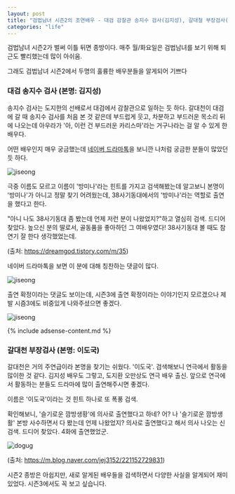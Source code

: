 ```yaml
---
layout: post
title: "검법남녀 시즌2의 조연배우 - 대검 감찰관 송지수 검사(김지성), 갈대철 부장검사(이도국)"
categories: "life"
---
```


검법남녀 시즌2가 벌써 이틀 뒤면 종방이다. 매주 월/화요일은 검법남녀를 보기 위해 퇴근도 빨리했는데 많이 아쉬움.

그래도 검법남녀 시즌2에서 두명의 훌륭한 배우분들을 알게되어 기쁘다

### 대검 송지수 검사 (본명: 김지성)

송지수 검사는 도지한의 선배로서 대검에서 감찰관으로 일하는 듯 하다. 갈대천이 대검에 갈 때 송지수 검사를 처음 본 것 같은데 부드럽게 웃고, 차분하고 부드러운 목소리 뒤에 나오는데 아우라가 '아, 이런 건 부드러운 카리스마'라는 거구나라는 걸 알 수 있게 한 배우다.

어떤 배우인지 매우 궁금했는데 [네이버 드라마톡](https://m.entertain.naver.com/tvBrand/9607514/talk)을 보니깐 나처럼 궁금한 분들이 많았던 듯 하다.

![jiseong](https://i.imgur.com/Fyy4UVI.png)

극중 이름도 모르고 이름이 '방미나'라는 힌트를 가지고 검색해봤는데 알고보니 본명이 '방미나'가 아니고 정말 찾기 어려웠는데, 38사기동대에서의 '방미나'라는 역할로 출연을 했다고 한다.

"아니 나도 38사기동대 좀 봤는데 언제 저런 분이 나왔었지?"하고 열심히 검색. 드디어 찾았다. 높으신 분의 딸로서, 골동품을 좋아하던 그 여배우였다! 38사기동대 볼 때도 참 연기 잘 한다 생각했었는데.

<blockquote class="imgur-embed-pub" lang="en" data-id="a/Ygbont5"><a href="//imgur.com/a/Ygbont5"></a></blockquote><script async src="//s.imgur.com/min/embed.js" charset="utf-8"></script>

(출처: https://dreamgod.tistory.com/m/35)

네이버 드라마톡을 보면 이 분에 대해 칭찬하는 댓글이 많다.

![jiseong](https://i.imgur.com/Gvy51r7.png)

출연 확정이라는 댓글도 보이는데, 시즌3에 출연 확정이라는 이야기인지 모르겠으나 제발 시즘3에도 비중있게 나와주셨으면 좋겠다.

![jiseong](https://i.imgur.com/I3dZmht.png)

{% include adsense-content.md %}

### 갈대천 부장검사 (본명: 이도국)

갈대천은 거의 주연급이라 본명을 찾기는 쉬웠다. '이도국'. 검색해보니 연극에서 활동을 많이한 것 같다. 김지성 배우도 그렇고, 도지환 오만상도 연극 배우 출신. 앞으로 연극에서 활동하는 분들도 드라마에 많이 출연해주시면 좋겠다.

이름은 '이도국'이라는 것 힌트 하나로 또 폭풍 검색.

확인해보니, '슬기로운 깜방생황'에 의사로 출연했다고 하네? 어? 나 '슬기로운 깜방생활' 본방 사수하면서 다 봤는데 언제 나왔었지? 의사로 출연했다고 해서 의사 나오는 신 검색. 드디어 찾았다. 4화에 출연했었군.

![dogug](https://i.imgur.com/1LsibLN.png)

(출처: https://m.blog.naver.com/jej3152/221152729831)

시즌2 종방은 아쉽지만, 새로 알게된 배우들을 검색하면서 다양한 사실을 알게되어 재미있었다. 시즌3에서도 꼭 보고 싶습니다.
